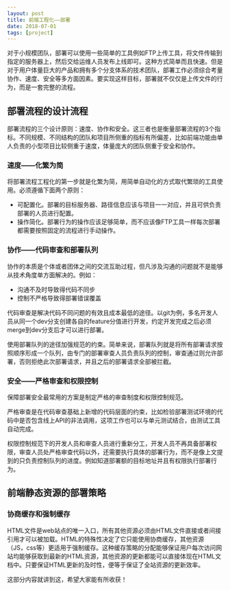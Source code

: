 ```yaml
---
layout: post
title: 前端工程化——部署
date: 2018-07-01
tags: [project]
---
```


对于小规模团队，部署可以使用一些简单的工具例如FTP上传工具，将文件传输到指定的服务器上，然后交给运维人员发布上线即可。这种方式简单而且快速。但是对于用户体量巨大的产品和拥有多个分支体系的技术团队，部署工作必须综合考量协作、速度、安全等多方面因素。要实现这样目标，部署就不仅仅是上传文件的行为，而是一套完整的流程。

## 部署流程的设计流程

部署流程的三个设计原则：速度、协作和安全。这三者也是衡量部署流程的3个指标。不同规模、不同结构的团队和项目所侧重的指标有所偏差，比如前端功能由单人负责的小型项目比较侧重于速度，体量庞大的团队侧重于安全和协作。

### 速度——化繁为简

将部署流程工程化的第一步就是化繁为简，用简单自动化的方式取代繁琐的工具使用。必须遵循下面两个原则：

- 可配置化。部署的目标服务器、路径信息应该与项目一一对应，并且可供负责部署的人员进行配置。
- 操作简化。部署行为的操作应该足够简单，而不应该像FTP工具一样每次部署都需要按照固定的流程进行手动操作。

### 协作——代码审查和部署队列

协作的本质是个体或者团体之间的交流互助过程，但凡涉及沟通的问题就不是能够从技术角度单方面解决的。例如：

- 沟通不及时导致得代码不同步
- 控制不严格导致得部署错误覆盖

代码审查是解决代码不同问题的有效且成本最低的途径。以git为例，多名开发人员从同一个dev分支创建各自的feature分值进行开发，约定开发完成之后必须merge到dev分支后才可以进行部署。

使用部署队列的途径加强规范的约束。简单来说，部署队列就是将所有部署请求按照顺序形成一个队列，由专门的部署审查人员负责队列的控制，审查通过则允许部署，否则拒绝此次部署请求，并且之后的部署请求全部被拦截。

### 安全——严格审查和权限控制

保障部署安全最常用的方案是制定严格的审查制度和权限控制规范。

严格审查是在代码审查基础上新增的代码层面的约束，比如检验部署测试环境的代码中是否包含线上API的非法调用，这项工作也可以与单元测试结合，由测试工具自动完成。

权限控制规范下的开发人员和审查人员进行重新分工，开发人员不再具备部署权限，审查人员处严格审查代码以外，还需要执行具体的部署行为，而不是像上文提到的只负责控制队列的进度。例如知道部署额的目标地址并且有权限执行部署行为。

## 前端静态资源的部署策略

### 协商缓存和强制缓存

HTML文件是web站点的唯一入口，所有其他资源必须由HTML文件直接或者间接引用才可以被加载。HTML的特殊性决定了它只能使用协商缓存，其他资源（JS，css等）更适用于强制缓存。这种缓存策略的分配能够保证用户每次访问网站均能够获取到最新的HTML资源，其他资源的更新都能可以直接体现在HTML文档中。只要保证HTML更新的及时性，便等于保证了全站资源的更新效率。

这部分内容就讲到这，希望大家能有所收获！
